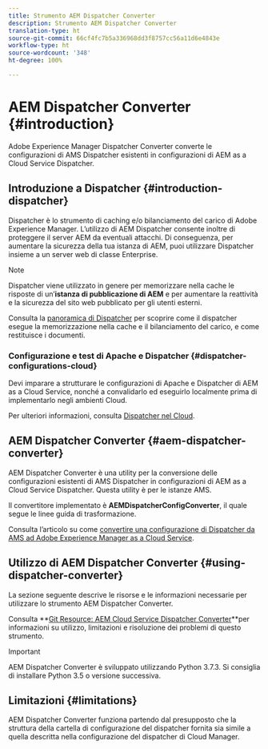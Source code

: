 ```yaml
---
title: Strumento AEM Dispatcher Converter
description: Strumento AEM Dispatcher Converter
translation-type: ht
source-git-commit: 66cf4fc7b5a336968dd3f8757cc56a11d6e4843e
workflow-type: ht
source-wordcount: '348'
ht-degree: 100%

---
```



# AEM Dispatcher Converter {#introduction}

Adobe Experience Manager Dispatcher Converter converte le configurazioni di AMS Dispatcher esistenti in configurazioni di AEM as a Cloud Service Dispatcher.

## Introduzione a Dispatcher {#introduction-dispatcher}

Dispatcher è lo strumento di caching e/o bilanciamento del carico di Adobe Experience Manager. L’utilizzo di AEM Dispatcher consente inoltre di proteggere il server AEM da eventuali attacchi. Di conseguenza, per aumentare la sicurezza della tua istanza di AEM, puoi utilizzare Dispatcher insieme a un server web di classe Enterprise.

>[!NOTE]
>Dispatcher viene utilizzato in genere per memorizzare nella cache le risposte di un’**istanza di pubblicazione di AEM** e per aumentare la reattività e la sicurezza del sito web pubblicato per gli utenti esterni.

Consulta la [panoramica di Dispatcher](https://docs.adobe.com/content/help/it-IT/experience-manager-dispatcher/using/dispatcher.html) per scoprire come il dispatcher esegue la memorizzazione nella cache e il bilanciamento del carico, e come restituisce i documenti.

### Configurazione e test di Apache e Dispatcher {#dispatcher-configurations-cloud}

Devi imparare a strutturare le configurazioni di Apache e Dispatcher di AEM as a Cloud Service, nonché a convalidarlo ed eseguirlo localmente prima di implementarlo negli ambienti Cloud.

Per ulteriori informazioni, consulta [Dispatcher nel Cloud](https://docs.adobe.com/content/help/it-IT/experience-manager-cloud-service/implementing/content-delivery/disp-overview.html).

## AEM Dispatcher Converter {#aem-dispatcher-converter}

AEM Dispatcher Converter è una utility per la conversione delle configurazioni esistenti di AMS Dispatcher in configurazioni di AEM as a Cloud Service Dispatcher. Questa utility è per le istanze AMS.

Il convertitore implementato è **AEMDispatcherConfigConverter**, il quale segue le linee guida di trasformazione.

Consulta l’articolo su come [convertire una configurazione di Dispatcher da AMS ad Adobe Experience Manager as a Cloud Service](https://docs.adobe.com/content/help/it-IT/experience-manager-cloud-service/implementing/content-delivery/disp-overview.html#how-to-convert-an-ams-to-an-aem-as-a-cloud-service-dispatcher-configuration).

## Utilizzo di AEM Dispatcher Converter {#using-dispatcher-converter}

La sezione seguente descrive le risorse e le informazioni necessarie per utilizzare lo strumento AEM Dispatcher Converter.

Consulta **[Git Resource: AEM Cloud Service Dispatcher Converter](https://github.com/adobe/aem-cloud-service-dispatcher-converter)**per informazioni su utilizzo, limitazioni e risoluzione dei problemi di questo strumento.

>[!IMPORTANT]
>AEM Dispatcher Converter è sviluppato utilizzando Python 3.7.3. Si consiglia di installare Python 3.5 o versione successiva.

## Limitazioni  {#limitations}

AEM Dispatcher Converter funziona partendo dal presupposto che la struttura della cartella di configurazione del dispatcher fornita sia simile a quella descritta nella configurazione del dispatcher di Cloud Manager.


